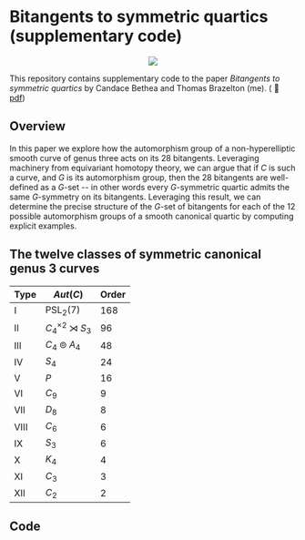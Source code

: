 # Bitangents to symmetric quartics (supplementary code)

<p align="center">
  <img src="https://github.com/user-attachments/assets/03732d4e-7616-4fa7-a0d0-9c4cb3cafdc7" />
</p>

This repository contains supplementary code to the paper *Bitangents to symmetric quartics* by Candace Bethea and Thomas Brazelton (me). ( :link: [pdf](https://tbrazel.github.io/papers/bitangents.pdf))

## Overview

In this paper we explore how the automorphism group of a non-hyperelliptic smooth curve of genus three acts on its 28 bitangents. Leveraging machinery from equivariant homotopy theory, we can argue that if $C$ is such a curve, and $G$ is its automorphism group, then the 28 bitangents are well-defined as a $G$-set -- in other words every $G$-symmetric quartic admits the same $G$-symmetry on its bitangents. Leveraging this result, we can determine the precise structure of the $G$-set of bitangents for each of the 12 possible automorphism groups of a smooth canonical quartic by computing explicit examples.

## The twelve classes of symmetric canonical genus 3 curves

|Type | $Aut(C)$ | Order |
|--|--|--|
|I |  $\text{PSL}_2(7)$ | 168 |
| II | $C_4^{\times 2} \rtimes S_3$ | 96 |
| III | $C_4 \circledcirc A_4$ | 48 |
| IV | $S_4$ | 24 |
| V | $P$ | 16 |
| VI | $C_9$ | 9 |
| VII | $D_8$ | 8 |
| VIII | $C_6$ | 6 |
| IX | $S_3$ | 6 |
| X | $K_4$ | 4 |
| XI | $C_3$ | 3 |
| XII | $C_2$ | 2 |

## Code
